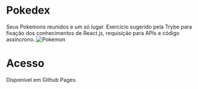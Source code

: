 # Pokedex
Seus Pokemons reunidos e um só lugar. Exercício sugerido pela Trybe para fixação dos conhecimentos de React.js, requisição para APIs e código assíncrono.
<img src="https://media.giphy.com/media/eJ3mWeALMqorzzI7Ze/giphy.gif" alt="Pokemon" />

# Acesso

Disponível em Github Pages.
